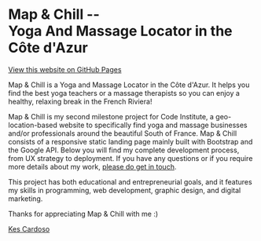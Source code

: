 # Map & Chill -- <br>Yoga And Massage Locator in the Côte d'Azur

 [View this website on GitHub Pages](https://kescardoso.github.io/.../)

Map & Chill is a Yoga and Massage Locator in the Côte d'Azur. It helps you find the  best yoga teachers or a massage therapists so you can enjoy a healthy, relaxing break in the French Riviera!

Map & Chill is my second milestone project for Code Institute, a geo-location-based website to specifically find yoga and massage businesses and/or professionals around the beautiful South of France. Map & Chill consists of a responsive static landing page mainly built with Bootstrap and the Google API. Below you will find my complete development process, from UX strategy to deployment. If you have any questions or if you require more details about my work, [please do get in touch](http://kescardoso.com/contact).

This project has both educational and entrepreneurial goals, and it features my skills in programming, web development, graphic design, and digital marketing.

Thanks for appreciating Map & Chill with me :)

[Kes Cardoso](http://www.kescardoso.com)